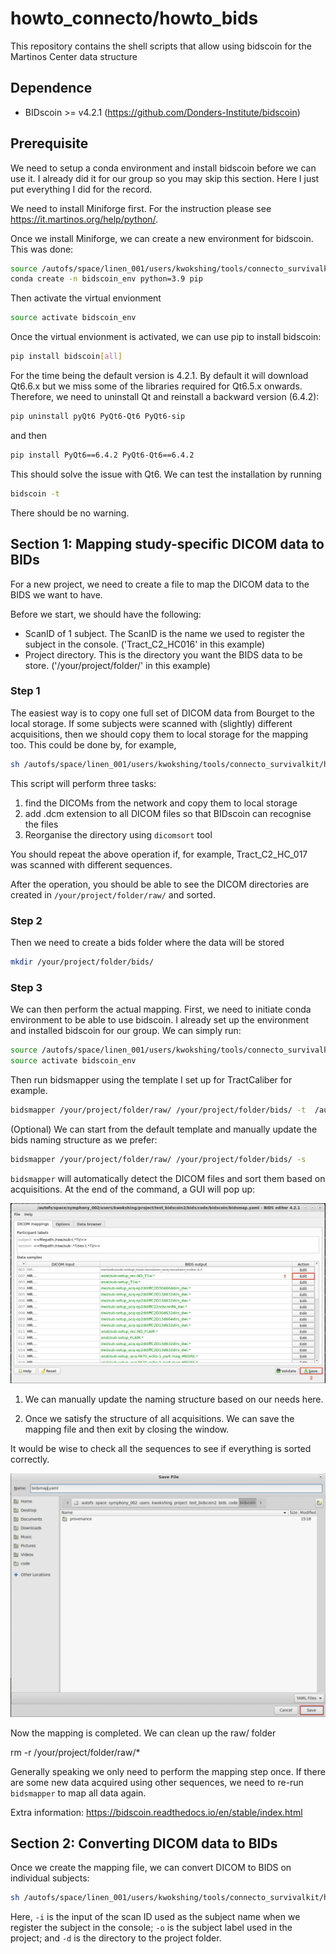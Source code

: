 # howto_connecto/howto_bids

This repository contains the shell scripts that allow using bidscoin for the Martinos Center data structure

## Dependence

- BIDscoin >= v4.2.1 (<https://github.com/Donders-Institute/bidscoin>)

## Prerequisite

We need to setup a conda environment and install bidscoin before we can use it. I already did it for our group so you may skip this section. Here I just put everything I did for the record.

We need to install Miniforge first. For the instruction please see <https://it.martinos.org/help/python/>.

Once we install Miniforge, we can create a new environment for bidscoin. This was done:

```bash
source /autofs/space/linen_001/users/kwokshing/tools/connecto_survivalkit/howto_process/howto_bids/initiate_conda.sh 
conda create -n bidscoin_env python=3.9 pip
```

Then activate the virtual envionment

```bash
source activate bidscoin_env
```

Once the virtual envionment is activated, we can use pip to install bidscoin:

```bash
pip install bidscoin[all] 
```

For the time being the default version is 4.2.1. By default it will download Qt6.6.x but we miss some of the libraries required for Qt6.5.x onwards. Therefore, we need to uninstall Qt and reinstall a backward version (6.4.2):

```bash
pip uninstall pyQt6 PyQt6-Qt6 PyQt6-sip
```

and then

```bash
pip install PyQt6==6.4.2 PyQt6-Qt6==6.4.2
```

This should solve the issue with Qt6. We can test the installation by running

```bash
bidscoin -t 
```

There should be no warning.

## Section 1: Mapping study-specific DICOM data to BIDs

For a new project, we need to create a file to map the DICOM data to the BIDS we want to have.

Before we start, we should have the following:

- ScanID of 1 subject. The ScanID is the name we used to register the subject in the console. ('Tract_C2_HC016' in this example)
- Project directory. This is the directory you want the BIDS data to be store. ('/your/project/folder/' in this example)

### Step 1

The easiest way is to copy one full set of DICOM data from Bourget to the local storage. If some subjects were scanned with (slightly) different acquisitions, then we should copy them to local storage for the mapping too. This could be done by, for example,

```bash
sh /autofs/space/linen_001/users/kwokshing/tools/connecto_survivalkit/howto_process/howto_bids/copy_to_local.sh -i Tract_C2_HC_016 -o /your/project/folder/raw/sub-016
```

This script will perform three tasks:

1. find the DICOMs from the network and copy them to local storage
2. add .dcm extension to all DICOM files so that BIDscoin can recognise the files
3. Reorganise the directory using `dicomsort` tool

You should repeat the above operation if, for example, Tract_C2_HC_017 was scanned with different sequences.

After the operation, you should be able to see the DICOM directories are created in `/your/project/folder/raw/` and sorted.

### Step 2

Then we need to create a bids folder where the data will be stored

```bash
mkdir /your/project/folder/bids/
```

### Step 3

We can then perform the actual mapping. First, we need to initiate conda environment to be able to use bidscoin. I already set up the environment and installed bidscoin for our group. We can simply run:

```bash
source /autofs/space/linen_001/users/kwokshing/tools/connecto_survivalkit/howto_process/howto_bids/initiate_conda.sh 
source activate bidscoin_env
```

Then run bidsmapper using the template I set up for TractCaliber for example.

```bash
bidsmapper /your/project/folder/raw/ /your/project/folder/bids/ -t  /autofs/space/linen_001/users/kwokshing/tools/connecto_survivalkit/howto_process/howto_bids/tractcaliber_template.yaml -s 
```

(Optional) We can start from the default template and manually update the bids naming structure as we prefer:

```bash
bidsmapper /your/project/folder/raw/ /your/project/folder/bids/ -s 
```

`bidsmapper` will automatically detect the DICOM files and sort them based on acquisitions. At the end of the command, a GUI will pop up:

![image](./_images/bidseditor_1.jpg)

1. We can manually update the naming structure based on our needs here.

2. Once we satisfy the structure of all acquisitions. We can save the mapping file and then exit by closing the window.

It would be wise to check all the sequences to see if everything is sorted correctly.

![image](./_images/bidseditor_2.jpg)

Now the mapping is completed. We can clean up the raw/ folder

rm -r /your/project/folder/raw/*

Generally speaking we only need to perform the mapping step once. If there are some new data acquired using other sequences, we need to re-run `bidsmapper` to map all data again.

Extra information: <https://bidscoin.readthedocs.io/en/stable/index.html>

## Section 2: Converting DICOM data to BIDs

Once we create the mapping file, we can convert DICOM to BIDS on individual subjects:

```bash
sh /autofs/space/linen_001/users/kwokshing/tools/connecto_survivalkit/howto_process/howto_bids/dicom2bids.sh -i Tract_C2_HC_016 -o sub-016 -d /your/project/folder/
```

Here, `-i` is the input of the scan ID used as the subject name when we register the subject in the console; `-o` is the subject label used in the project; and `-d` is the directory to the project folder.
